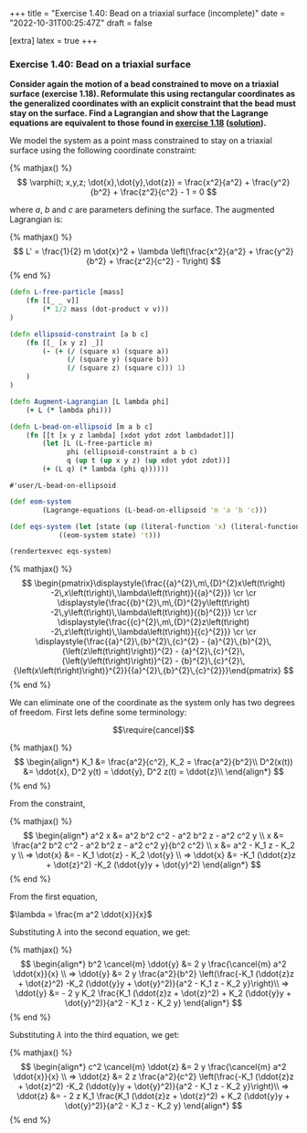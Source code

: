 +++
title = "Exercise 1.40: Bead on a triaxial surface (incomplete)"
date = "2022-10-31T00:25:47Z"
draft = false

[extra]
latex = true
+++



### Exercise 1.40: Bead on a triaxial surface

**Consider again the motion of a bead constrained to move on a triaxial surface (exercise 1.18). Reformulate this using rectangular coordinates as the generalized coordinates with an explicit constraint that the bead must stay on the surface. Find a Lagrangian and show that the Lagrange equations are equivalent to those found in [exercise 1.18](https://tgvaughan.github.io/sicm/chapter001.html#Exe_1-18) ([solution](/projects/sicm-workbook/sicm-exercise-1-18/)).**






We model the system as a point mass constrained to stay on a triaxial surface using the following coordinate constraint:

{% mathjax() %}
$$
\varphi(t; x,y,z; \dot{x},\dot{y},\dot{z}) = \frac{x^2}{a^2} + \frac{y^2}{b^2} + \frac{z^2}{c^2} - 1 = 0
$$

where $a$, $b$ and $c$ are parameters defining the surface. The augmented Lagrangian is:


{% mathjax() %}
$$
L' = \frac{1}{2} m \dot{x}^2 + \lambda \left(\frac{x^2}{a^2} + \frac{y^2}{b^2} + \frac{z^2}{c^2} - 1\right)
$$
{% end %}



```clojure
(defn L-free-particle [mass]
    (fn [[_ _ v]]
        (* 1/2 mass (dot-product v v)))   
)

(defn ellipsoid-constraint [a b c]
    (fn [[_ [x y z] _]] 
        (- (+ (/ (square x) (square a)) 
              (/ (square y) (square b))
              (/ (square z) (square c))) 1)
    )
)

(defn Augment-Lagrangian [L lambda phi]
    (+ L (* lambda phi)))

(defn L-bead-on-ellipsoid [m a b c]
    (fn [[t [x y z lambda] [xdot ydot zdot lambdadot]]]
        (let [L (L-free-particle m)
              phi (ellipsoid-constraint a b c)
              q (up t (up x y z) (up xdot ydot zdot))]
        (+ (L q) (* lambda (phi q))))))
```


    #'user/L-bead-on-ellipsoid



```clojure
(def eom-system 
        (Lagrange-equations (L-bead-on-ellipsoid 'm 'a 'b 'c)))

(def eqs-system (let [state (up (literal-function 'x) (literal-function 'y) (literal-function 'z) (literal-function 'lambda))]
            ((eom-system state) 't)))

(rendertexvec eqs-system)
```


{% mathjax() %}
$$
\begin{pmatrix}\displaystyle{\frac{{a}^{2}\,m\,{D}^{2}x\left(t\right) -2\,x\left(t\right)\,\lambda\left(t\right)}{{a}^{2}}} \cr \cr \displaystyle{\frac{{b}^{2}\,m\,{D}^{2}y\left(t\right) -2\,y\left(t\right)\,\lambda\left(t\right)}{{b}^{2}}} \cr \cr \displaystyle{\frac{{c}^{2}\,m\,{D}^{2}z\left(t\right) -2\,z\left(t\right)\,\lambda\left(t\right)}{{c}^{2}}} \cr \cr \displaystyle{\frac{{a}^{2}\,{b}^{2}\,{c}^{2} - {a}^{2}\,{b}^{2}\,{\left(z\left(t\right)\right)}^{2} - {a}^{2}\,{c}^{2}\,{\left(y\left(t\right)\right)}^{2} - {b}^{2}\,{c}^{2}\,{\left(x\left(t\right)\right)}^{2}}{{a}^{2}\,{b}^{2}\,{c}^{2}}}\end{pmatrix}
$$
{% end %}





We can eliminate one of the coordinate as the system only has two degrees of freedom. First lets define some terminology:

$$\require{cancel}$$

{% mathjax() %}
$$
\begin{align*}
K_1 &= \frac{a^2}{c^2}, K_2 = \frac{a^2}{b^2}\\
D^2(x(t)) &= \ddot{x}, D^2 y(t) = \ddot{y}, D^2 z(t) = \ddot{z}\\
\end{align*}
$$
{% end %}



From the constraint,

{% mathjax() %}
$$
\begin{align*}
a^2 x &= a^2 b^2 c^2 - a^2 b^2 z - a^2 c^2 y \\
x &= \frac{a^2 b^2 c^2 - a^2 b^2 z - a^2 c^2 y}{b^2 c^2} \\
x &= a^2 - K_1 z - K_2 y
\\
=> \dot{x} &= - K_1 \dot{z} - K_2 \dot{y} \\
=> \ddot{x} &= -K_1 (\ddot{z}z + \dot{z}^2) -K_2 (\ddot{y}y + \dot{y}^2)
\end{align*}
$$
{% end %}



From the first equation,

$\lambda = \frac{m a^2 \ddot{x}}{x}$

Substituting $\lambda$ into the second equation, we get:

{% mathjax() %}
$$
\begin{align*}
b^2 \cancel{m} \ddot{y} &=  2 y \frac{\cancel{m} a^2 \ddot{x}}{x} \\
=> \ddot{y} &= 2 y \frac{a^2}{b^2} \left(\frac{-K_1 (\ddot{z}z + \dot{z}^2) -K_2 (\ddot{y}y + \dot{y}^2)}{a^2 - K_1 z - K_2 y}\right)\\
=> \ddot{y} &= - 2 y K_2 \frac{K_1 (\ddot{z}z + \dot{z}^2) + K_2 (\ddot{y}y + \dot{y}^2)}{a^2 - K_1 z - K_2 y}
\end{align*}
$$
{% end %}



Substituting $\lambda$ into the third equation, we get:

{% mathjax() %}
$$
\begin{align*}
c^2 \cancel{m} \ddot{z} &=  2 y \frac{\cancel{m} a^2 \ddot{x}}{x} \\
=> \ddot{z} &= 2 z \frac{a^2}{c^2} \left(\frac{-K_1 (\ddot{z}z + \dot{z}^2) -K_2 (\ddot{y}y + \dot{y}^2)}{a^2 - K_1 z - K_2 y}\right)\\
=> \ddot{z} &= - 2 z K_1 \frac{K_1 (\ddot{z}z + \dot{z}^2) + K_2 (\ddot{y}y + \dot{y}^2)}{a^2 - K_1 z - K_2 y}
\end{align*}
$$
{% end %}



```clojure

```
